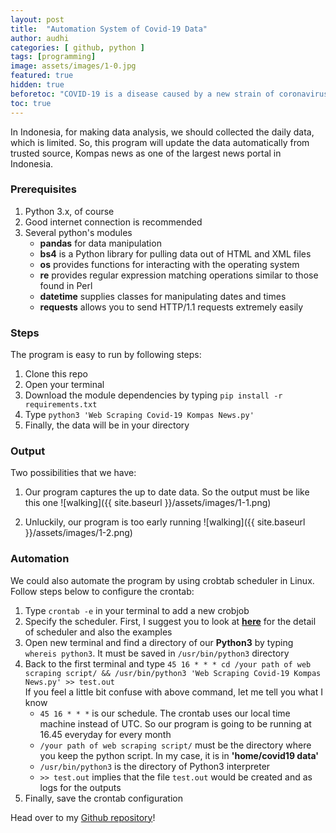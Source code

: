 ```yaml
---
layout: post
title:  "Automation System of Covid-19 Data"
author: audhi
categories: [ github, python ]
tags: [programming]
image: assets/images/1-0.jpg
featured: true
hidden: true
beforetoc: "COVID-19 is a disease caused by a new strain of coronavirus. 'CO' stands for corona, 'VI' for virus, and 'D' for disease. Formerly, this disease was referred to as '2019 novel coronavirus' or '2019-nCoV'."
toc: true
---
```


In Indonesia, for making data analysis, we should collected the daily data, which is limited. So, this program will update the data automatically from trusted source, Kompas news as one of the largest news portal in Indonesia.

### Prerequisites
1. Python 3.x, of course
2. Good internet connection is recommended
3. Several python's modules
   - **pandas** for data manipulation
   - **bs4** is a Python library for pulling data out of HTML and XML files
   - **os** provides functions for interacting with the operating system
   - **re** provides regular expression matching operations similar to those found in Perl
   - **datetime** supplies classes for manipulating dates and times
   - **requests** allows you to send HTTP/1.1 requests extremely easily


### Steps
The program is easy to run by following steps:
1. Clone this repo
2. Open your terminal
3. Download the module dependencies by typing `pip install -r requirements.txt`
4. Type `python3 'Web Scraping Covid-19 Kompas News.py'`
5. Finally, the data will be in your directory


### Output
Two possibilities that we have:
1. Our program captures the up to date data. So the output must be like this one
![walking]({{ site.baseurl }}/assets/images/1-1.png)

2. Unluckily, our program is too early running
![walking]({{ site.baseurl }}/assets/images/1-2.png)


### Automation
We could also automate the program by using crobtab scheduler in Linux. Follow steps below to configure the crontab:
1. Type `crontab -e` in your terminal to add a new crobjob
2. Specify the scheduler. First, I suggest you to look at [**here**](https://crontab.guru/) for the detail of scheduler and also the examples
3. Open new terminal and find a directory of our **Python3** by typing `whereis python3`. It must be saved in `/usr/bin/python3` directory
4. Back to the first terminal and type `45 16 * * * cd /your path of web scraping script/ && /usr/bin/python3 'Web Scraping Covid-19 Kompas News.py' >> test.out`  
   If you feel a little bit confuse with above command, let me tell you what I know
   - `45 16 * * *` is our schedule. The crontab uses our local time machine instead of UTC. So our program is going to be running at 16.45 everyday for every month
   - `/your path of web scraping script/` must be the directory where you keep the python script. In my case, it is in **'home/covid19 data'**
   - `/usr/bin/python3` is the directory of Python3 interpreter
   - `>> test.out` implies that the file `test.out` would be created and as logs for the outputs
5. Finally, save the crontab configuration

<p>Head over to my <a href="https://github.com/audhiaprilliant/Web-Scraping-Covid19-Kompas-News">Github repository</a>!</p>
